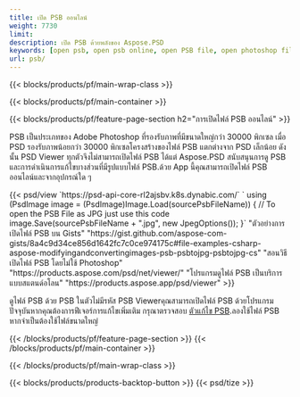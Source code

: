 ```yaml
---
title: เปิด PSB ออนไลน์
weight: 7730
limit: 
description: เปิด PSB ด้วยพลังของ Aspose.PSD
keywords: [open psb, open psb online, open PSB file, open photoshop file, preview psb]
url: psb/
---
```


{{< blocks/products/pf/main-wrap-class >}}

{{< blocks/products/pf/main-container >}}

{{< blocks/products/pf/feature-page-section h2="การเปิดไฟล์ PSB ออนไลน์" >}}
<p>PSB เป็นประเภทของ Adobe Photoshop ที่รองรับภาพที่มีขนาดใหญ่กว่า 30000 พิกเซล เมื่อ PSD รองรับภาพน้อยกว่า 30000 พิกเซลโครงสร้างของไฟล์ PSB แตกต่างจาก PSD เล็กน้อย ดังนั้น PSD Viewer ทุกตัวจึงไม่สามารถเปิดไฟล์ PSB ได้แต่ Aspose.PSD สนับสนุนการดู PSB และการดำเนินการแก้ไขบางส่วนที่มีรูปแบบไฟล์ PSB.ด้วย App นี้คุณสามารถเปิดไฟล์ PSB ออนไลน์และจากอุปกรณ์ใด ๆ</p>
{{< psd/view `https://psd-api-core-rl2ajsbv.k8s.dynabic.com/` 
`    using (PsdImage image = (PsdImage)Image.Load(sourcePsbFileName))
    {
	    // To open the PSB File as JPG just use this code
        image.Save(sourcePsbFileName + ".jpg",  new JpegOptions());
    }` 
"ตัวอย่างการเปิดไฟล์ PSB บน Gists" "https://gist.github.com/aspose-com-gists/8a4c9d34ce856d1642fc7c0ce974175c#file-examples-csharp-aspose-modifyingandconvertingimages-psb-psbtojpg-psbtojpg-cs" 
"สอนวิธีเปิดไฟล์ PSB โดยไม่ใช้ Photoshop" "https://products.aspose.com/psd/net/viewer/" 
"โปรแกรมดูไฟล์ PSB เป็นบริการแบบสแตนด์อโลน" "https://products.aspose.app/psd/viewer" >}}
<p>ดูไฟล์ PSB ด้วย PSB ในตัวไม่มีรหัส PSB Viewerคุณสามารถเปิดไฟล์ PSB ด้วยโปรแกรมปัจจุบันหากคุณต้องการฟีเจอร์การแก้ไขเพิ่มเติม กรุณาตรวจสอบ <a href="https://products.aspose.app/psd/template-editor">ตัวแก้ไข PSB</a>.ลองใช้ไฟล์ PSB หากจำเป็นต้องใช้ไฟล์ขนาดใหญ่</p>
{{< /blocks/products/pf/feature-page-section >}}
{{< /blocks/products/pf/main-container >}}


{{< /blocks/products/pf/main-wrap-class >}}

{{< blocks/products/products-backtop-button >}}
{{< psd/tize >}}
